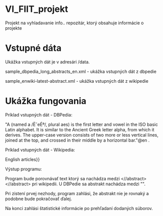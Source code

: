 VI_FIIT_projekt
================

Projekt na vyhladavanie info.. repozitár, ktorý obsahuje informácie o projekte

Vstupné dáta
================

Ukážka vstupných dát je v adresári /data.

sample_dbpedia_long_abstracts_en.xml - ukážka vstupných dát z dbpedie

sample_enwiki-latest-abstract.xml - ukážka vstupných dát z wikipedie

Ukážka fungovania
===================

Príklad vstupných dát - DBPedia:

"A (named a /ËˆeÉª/, plural aes) is the first letter and vowel in the ISO basic Latin alphabet. It is similar to the Ancient Greek letter alpha, from which it derives. The upper-case version consists of two more or less vertical lines, joined at the top, and crossed in their middle by a horizontal bar."@en .

Príklad vstupných dát - Wikipedia:

English articles}}

Výstup programu:

Program bude porovnávať text ktorý sa nachádza medzi <//abstract><//abstract> pri wikipedii. U DBPedie sa abstrakt nachádza medzi "".

Pri zistení prvej nezhody, program zahlási, že abstrakt nie je rovnaký a podobne bude pokračovať ďalej.

Na konci zahlási štatistické informácie po prehľadaní dodaných súborov.
